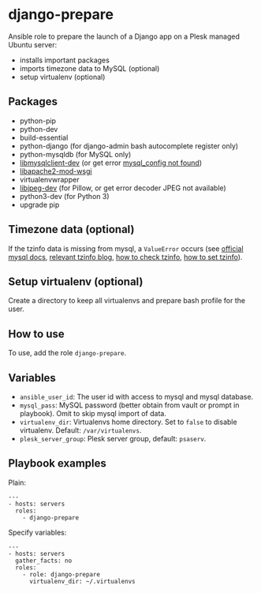 django-prepare
==============

Ansible role to prepare the launch of a Django app on a Plesk managed Ubuntu server:

- installs important packages
- imports timezone data to MySQL (optional)
- setup virtualenv (optional)

Packages
--------

- python-pip
- python-dev
- build-essential
- python-django (for django-admin bash autocomplete register only)
- python-mysqldb (for MySQL only)
- [libmysqlclient-dev] (or get error [mysql_config not found])
- [libapache2-mod-wsgi]
- virtualenvwrapper
- [libjpeg-dev] (for Pillow, or get error decoder JPEG not available)
- python3-dev (for Python 3)
- upgrade pip

[libmysqlclient-dev]: http://stackoverflow.com/questions/5178292/pip-install-mysql-python-fails-with-environmenterror-mysql-config-not-found
[mysql_config not found]: http://stackoverflow.com/questions/7475223/mysql-config-not-found-when-installing-mysqldb-python-interface
[libapache2-mod-wsgi]: https://www.digitalocean.com/community/tutorials/installing-mod_wsgi-on-ubuntu-12-04
[libjpeg-dev]: http://stackoverflow.com/questions/8915296/python-image-library-fails-with-message-decoder-jpeg-not-available-pil

Timezone data (optional)
------------------------

If the tzinfo data is missing from mysql, a `ValueError` occurs
(see [official mysql docs], [relevant tzinfo blog], [how to check tzinfo], [how to set tzinfo]).

[official mysql docs]: https://dev.mysql.com/doc/refman/5.5/en/time-zone-support.html
[relevant tzinfo blog]: http://www.pending.io/django-mysql-time-zones-and-how-to-fix-it/
[how to check tzinfo]: http://stackoverflow.com/questions/2934258/how-do-i-get-the-current-time-zone-of-mysql
[how to set tzinfo]: http://stackoverflow.com/questions/930900/how-to-set-time-zone-of-mysql

Setup virtualenv (optional)
---------------------------

Create a directory to keep all virtualenvs and prepare bash profile for the user.

How to use
----------

To use, add the role `django-prepare`.

Variables
---------

- `ansible_user_id`: The user id with access to mysql and mysql database.
- `mysql_pass`: MySQL password (better obtain from vault or prompt in playbook). Omit to skip mysql import of data.
- `virtualenv_dir`: Virtualenvs home directory. Set to `false` to disable virtualenv. Default: `/var/virtualenvs`.
- `plesk_server_group`: Plesk server group, default: `psaserv`.

Playbook examples
-----------------

Plain:

    ---
    - hosts: servers
      roles:
        - django-prepare

Specify variables:

    ---
    - hosts: servers
      gather_facts: no
      roles:
        - role: django-prepare
          virtualenv_dir: ~/.virtualenvs
